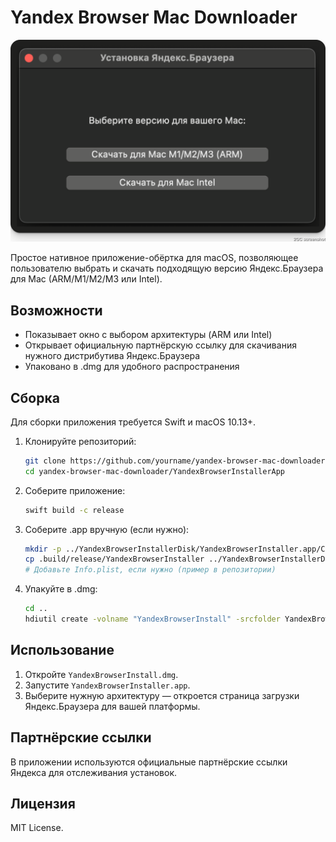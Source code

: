 # Yandex Browser Mac Downloader

![Скриншот приложения](pic.png)


Простое нативное приложение-обёртка для macOS, позволяющее пользователю выбрать и скачать подходящую версию Яндекс.Браузера для Mac (ARM/M1/M2/M3 или Intel).

## Возможности
- Показывает окно с выбором архитектуры (ARM или Intel)
- Открывает официальную партнёрскую ссылку для скачивания нужного дистрибутива Яндекс.Браузера
- Упаковано в .dmg для удобного распространения

## Сборка

Для сборки приложения требуется Swift и macOS 10.13+.

1. Клонируйте репозиторий:
   ```sh
   git clone https://github.com/yourname/yandex-browser-mac-downloader.git
   cd yandex-browser-mac-downloader/YandexBrowserInstallerApp
   ```
2. Соберите приложение:
   ```sh
   swift build -c release
   ```
3. Соберите .app вручную (если нужно):
   ```sh
   mkdir -p ../YandexBrowserInstallerDisk/YandexBrowserInstaller.app/Contents/MacOS
   cp .build/release/YandexBrowserInstaller ../YandexBrowserInstallerDisk/YandexBrowserInstaller.app/Contents/MacOS/
   # Добавьте Info.plist, если нужно (пример в репозитории)
   ```
4. Упакуйте в .dmg:
   ```sh
   cd ..
   hdiutil create -volname "YandexBrowserInstall" -srcfolder YandexBrowserInstallerDisk -ov -format UDZO YandexBrowserInstall.dmg
   ```

## Использование

1. Откройте `YandexBrowserInstall.dmg`.
2. Запустите `YandexBrowserInstaller.app`.
3. Выберите нужную архитектуру — откроется страница загрузки Яндекс.Браузера для вашей платформы.

## Партнёрские ссылки

В приложении используются официальные партнёрские ссылки Яндекса для отслеживания установок.

## Лицензия

MIT License.